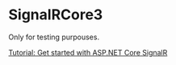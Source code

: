 # SignalRCore3

Only for testing purpouses.

[Tutorial: Get started with ASP.NET Core SignalR](https://docs.microsoft.com/es-es/aspnet/core/tutorials/signalr?view=aspnetcore-3.0&tabs=visual-studio)
